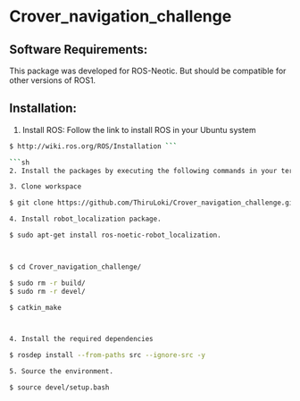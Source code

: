 # Crover_navigation_challenge

## Software Requirements:

 This package was developed for ROS-Neotic. But should be compatible for other versions of ROS1.
 
## Installation:

1. Install ROS: Follow the link to install ROS in your Ubuntu system  
  ```sh
  $ http://wiki.ros.org/ROS/Installation ```

```sh
2. Install the packages by executing the following commands in your terminal:

3. Clone workspace

$ git clone https://github.com/ThiruLoki/Crover_navigation_challenge.git

4. Install robot_localization package.

$ sudo apt-get install ros-noetic-robot_localization.



$ cd Crover_navigation_challenge/

$ sudo rm -r build/
$ sudo rm -r devel/

$ catkin_make



4. Install the required dependencies

 $ rosdep install --from-paths src --ignore-src -y
 
5. Source the environment.

 $ source devel/setup.bash
```
